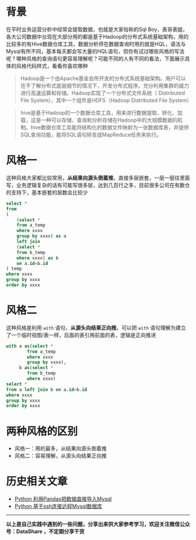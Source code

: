 # 背景
在平时业务运营分析中经常会提取数据，也就是大家俗称的Sql Boy，表哥表姐，各大公司数据中台现在大部分用的都是基于Hadoop的分布式系统基础架构，用的比较多的有Hive数据仓库工具，数据分析师在数据查询时用的就是HQL，语法与Mysql有所不同，基本每天都会写大量的HQL语句，但你有试过哪些风格的写法呢？哪种风格的查询语句更容易理解呢？可能不同的人有不同的看法，下面展示具体的风格代码样式，看看你喜欢哪种
>Hadoop是一个由Apache基金会所开发的分布式系统基础架构。用户可以在不了解分布式底层细节的情况下，开发分布式程序。充分利用集群的威力进行高速运算和存储。Hadoop实现了一个分布式文件系统（ Distributed File System），其中一个组件是HDFS（Hadoop Distributed File System）

>hive是基于Hadoop的一个数据仓库工具，用来进行数据提取、转化、加载，这是一种可以存储、查询和分析存储在Hadoop中的大规模数据的机制。hive数据仓库工具能将结构化的数据文件映射为一张数据库表，并提供SQL查询功能，能将SQL语句转变成MapReduce任务来执行。



# 风格一
这种风格大家都比较常用，**从结果向源头倒着推**，直接多层嵌套，一层一层往里面写，业务逻辑复杂的话有可能写很多层，达到几百行之多，目前很多公司在有数仓的支持下，基本嵌套的层数会比较少
```sql
select *
from
(
	(select *
	from a_temp
	where xxxx
    group by xxxx) as a
	left join 
	(select *
	from b_temp
	where xxxx) as b 
	on a.id=b.id
) temp
where xxxx
group by xxxx
order by xxxx
```
# 风格二
这种风格是利用 `with` 语句，**从源头向结果正向推**，可以把 `with` 语句理解为建立了一个临时视图/表一样，后面的表引用前面的表，逻辑是正向推进
```sql
with a as(select *
		from a_temp
		where xxxx 
		group by xxxx),
	 b as(select *
		from b_temp
		where xxxx)
select *
from a left join b on a.id=b.id
where xxxx 
group by xxxx
order by xxxx
```
# 两种风格的区别
- 风格一：用的最多，从结果向源头倒着推
- 风格二：容易理解，从源头向结果正向推
# 历史相关文章
- [Python 利用Pandas把数据直接导入Mysql](../Python数据处理/Python-利用Pandas把数据直接导入Mysql.md)
- [Python 基于ssh连接远程Mysql数据库](../Python基础库/Python-基于ssh连接远程Mysql数据库.md)

**************************************************************************
**以上是自己实践中遇到的一些问题，分享出来供大家参考学习，欢迎关注微信公众号：DataShare ，不定期分享干货**
